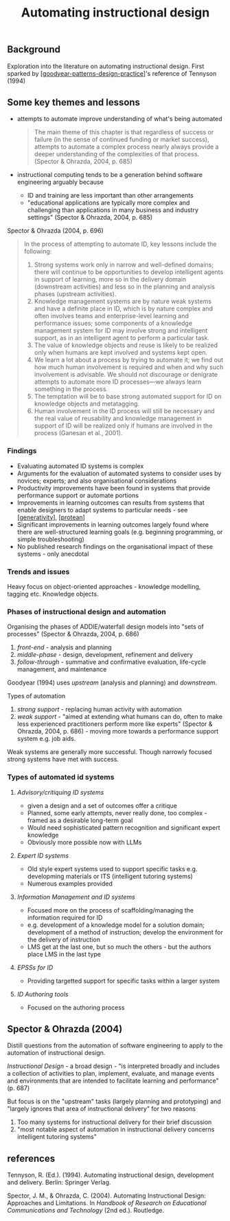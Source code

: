 ﻿---
title: Automating instructional design
---

## Background

Exploration into the literature on automating instructional design. First sparked by [[goodyear-patterns-design-practice]]'s reference of Tennyson (1994)

## Some key themes and lessons

- attempts to automate improve understanding of what's being automated

	> The main theme of this chapter is that regardless of success or failure (in the sense of continued funding or market success), attempts to automate a complex process nearly always provide a deeper understanding of the complexities of that process. (Spector & Ohrazda, 2004, p. 685)

- instructional computing tends to be a generation behind software engineering arguably because
  - ID and training are less important than other arrangements
  - "educational applications are typically more complex and challenging than applications in many business and industry settings" (Spector & Ohrazda, 2004, p. 685)

Spector & Ohrazda (2004, p. 696)
> In the process of attempting to automate ID, key lessons include the following: 
> 1. Strong systems work only in narrow and well-defined domains; there will continue to be opportunities to develop intelligent agents in support of learning, more so in the delivery domain (downstream activities) and less so in the planning and analysis phases (upstream activities). 
> 2. Knowledge management systems are by nature weak systems and have a definite place in ID, which is by nature complex and often involves teams and enterprise-level learning and performance issues; some components of a knowledge management system for ID may involve strong and intelligent support, as in an intelligent agent to perform a particular task. 
> 3. The value of knowledge objects and reuse is likely to be realized only when humans are kept involved and systems kept open. 
> 4. We learn a lot about a process by trying to automate it; we find out how much human involvement is required and when and why such involvement is advisable. We should not discourage or denigrate attempts to automate more ID processes—we always learn something in the process. 
> 5. The temptation will be to base strong automated support for ID on knowledge objects and metatagging. 
> 6. Human involvement in the ID process will still be necessary and the real value of reusability and knowledge management in support of ID will be realized only if humans are involved in the process (Ganesan et al., 2001).

### Findings

- Evaluating automated ID systems is complex
- Arguments for the evaluation of automated systems to consider uses by novices; experts; and also organisational considerations
- Productivity improvements have been found in systems that provide performance support or automate portions
- Improvements in learning outcomes can results from systems that enable designers to adapt systems to particular needs - see [[generativity]], [[protean]]
- Significant improvements in learning outcomes largely found where there are well-structured learning goals (e.g. beginning programming, or simple troubleshooting)
- No published research findings on the organisational impact of these systems - only anecdotal

### Trends and issues

Heavy focus on object-oriented approaches - knowledge modelling, tagging etc. Knowledge objects.

### Phases of instructional design and automation

Organising the phases of ADDIE/waterfall design models into "sets of processes" (Spector & Ohrazda, 2004, p. 686)

1. _front-end_ - analysis and planning
2. _middle-phase_ - design, development, refinement and delivery
3. _follow-through_ - summative and confirmative evaluation, life-cycle management, and maintenance

Goodyear (1994) uses _upstream_ (analysis and planning) and _downstream_.

Types of automation

1. _strong support_ - replacing human activity with automation
2. _weak support_ - "aimed at extending what humans can do, often to make less experienced practitioners perform more like experts" (Spector & Ohrazda, 2004, p. 686) - moving more towards a performance support system e.g. job aids.

Weak systems are generally more successful.  Though narrowly focused strong systems have met with success.

### Types of automated id systems

1. _Advisory/critiquing ID systems_

	- given a design and a set of outcomes offer a critique
	- Planned, some early attempts, never really done, too complex - framed as a desirable long-term goal 
	- Would need sophisticated pattern recognition and significant expert knowledge
	- Obviously more possible now with LLMs

2. _Expert ID systems_

	- Old style expert systems used to support specific tasks e.g. developming materials or ITS (intelligent tutoring systems)
	- Numerous examples provided

3. _Information Management and ID systems_

	- Focused more on the process of scaffolding/managing the information required for ID
	- e.g. development of a knowledge model for a solution domain; development of a method of instruction; develop the environment for the delivery of instruction
	- LMS get at the last one, but so much the others - but the authors place LMS in the last type

4. _EPSSs for ID_

	- Providing targetted support for specific tasks within a larger system

5. _ID Authoring tools_

	- Focused on the authoring process


## Spector & Ohrazda (2004)

Distill questions from the automation of software engineering to apply to the automation of instructional design.

_Instructional Design_ - a broad design - "is interpreted broadly and includes a collection of activities to plan, implement, evaluate, and manage events and environments that are intended to facilitate learning and performance" (p. 687)

But focus is on the "upstream" tasks (largely planning and prototyping) and "largely ignores that area of instructional delivery" for two reasons 

1. Too many systems for instructional delivery for their brief discussion
2. "most notable aspect of automation in instructional delivery concerns intelligent tutoring systems"

## references

Tennyson, R. (Ed.). (1994). Automating instructional design, development and delivery. Berlin: Springer Verlag.

Spector, J. M., & Ohrazda, C. (2004). Automating Instructional Design: Approaches and Limitations. In *Handbook of Research on Educational Communications and Technology* (2nd ed.). Routledge.


[//begin]: # "Autogenerated link references for markdown compatibility"
[goodyear-patterns-design-practice]: ../Paper-Summaries/goodyear-patterns-design-practice "Patterns, pattern languages and design practice"
[generativity]: ../nodt/generativity "Generativity"
[protean]: ../concepts/protean "Protean"
[//end]: # "Autogenerated link references"